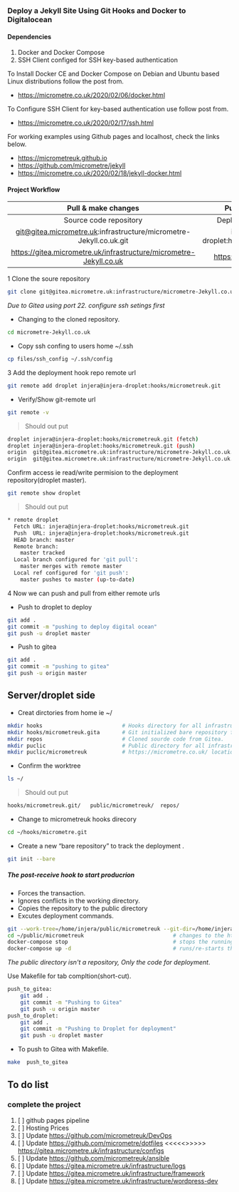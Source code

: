 ### Deploy a Jekyll Site Using Git Hooks and Docker to Digitalocean

#### Dependencies 

1. Docker and Docker Compose
2. SSH Client configed for SSH key-based authentication


To Install Docker CE and Docker Compose on Debian and Ubuntu based Linux distributions follow the post from.
- https://micrometre.co.uk/2020/02/06/docker.html

To Configure SSH Client for  key-based authentication use  follow post from.
- https://micrometre.co.uk/2020/02/17/ssh.html

For working examples using Github pages and localhost, check the links below. 
- https://micrometreuk.github.io    
- https://github.com/micrometre/jekyll
- https://micrometre.co.uk/2020/02/18/jekyll-docker.html



#### Project Workflow



|                    Pull & make changes                               |                    Push deployment                         |   
|:--------------------------------------------------------------------:|:----------------------------------------------------------:|
|                  Source code repository                              |                 Deployment repository                      |   
|git@gitea.micrometre.uk:infrastructure/micrometre-Jekyll.co.uk.git    |        injera@injera-droplet:hooks/micrometreuk.git        |          
|https://gitea.micrometre.uk/infrastructure/micrometre-Jekyll.co.uk    |        https://micrometre.co.uk



1 Clone the soure repository
```bash
git clone git@gitea.micrometre.uk:infrastructure/micrometre-Jekyll.co.uk.git 
```
*Due to Gitea using port 22. configure ssh setings first*

- Changing to the cloned repository.

```bash
cd micrometre-Jekyll.co.uk
```
- Copy ssh confing to users home ~/.ssh 

```bash
cp files/ssh_config ~/.ssh/config 
```

3 Add the deployment hook repo remote url
```bash
git remote add droplet injera@injera-droplet:hooks/micrometreuk.git
```
- Verify/Show git-remote url 

```bash
git remote -v
```
> Should out put

```bash
droplet	injera@injera-droplet:hooks/micrometreuk.git (fetch)
droplet	injera@injera-droplet:hooks/micrometreuk.git (push)
origin	git@gitea.micrometre.uk:infrastructure/micrometre-Jekyll.co.uk.git (fetch)
origin	git@gitea.micrometre.uk:infrastructure/micrometre-Jekyll.co.uk.git (push)
```
Confirm access ie read/write permision to the deployment repository(droplet master).

```bash
git remote show droplet 
```
> Should out put

```bash
* remote droplet
  Fetch URL: injera@injera-droplet:hooks/micrometreuk.git
  Push  URL: injera@injera-droplet:hooks/micrometreuk.git
  HEAD branch: master
  Remote branch:
    master tracked
  Local branch configured for 'git pull':
    master merges with remote master
  Local ref configured for 'git push':
    master pushes to master (up-to-date)
```

4 Now we can push and pull from either remote urls 

- Push to droplet to deploy
```bash
git add .
git commit -m "pushing to deploy digital ocean"
git push -u droplet master	
```
- Push to gitea
```bash
git add .
git commit -m "pushing to gitea"
git push -u origin master	
```


## Server/droplet side 

- Creat dirctories from home ie ~/ 

```bash
mkdir hooks                         # Hooks directory for all infrastructure droplets.
mkdir hooks/micrometreuk.gita       # Git initialized bare repository for tracking.
mkdir repos                         # Cloned sourde code from Gitea.
mkdir puclic                        # Public directory for all infrastructure.
mkdir puclic/micrometreuk           # https://micrometre.co.uk/ location.
```

- Confirm the worktree

```bash
ls ~/
```
> Should out put
```bash
hooks/micrometreuk.git/   public/micrometreuk/  repos/  
```

- Change to micrometreuk hooks direcory

```bash
cd ~/hooks/micrometre.git
```
- Create a new “bare repository” to track the deployment .

```bash
git init --bare
```

##### The post-receive hook to start producrion 

- Forces the transaction. 
- Ignores conflicts in the working directory. 
- Copies the repository to the public directory 
- Excutes deployment commands.

```bash
git --work-tree=/home/injera/public/micrometreuk --git-dir=/home/injera/hooks/micrometreuk.git checkout -f    
cd ~/public/micrometreuk                            # changes to the https://micrometre.co.uk/ location
docker-compose stop                                 # stops the running container
docker-compose up -d                                # runs/re-starts the container
```
*The public directory isn't a repository, Only the code for deployment*.

Use Makefile for tab compltion(short-cut).

```bash
push_to_gitea:
	git add .
	git commit -m "Pushing to Gitea"
	git push -u origin master
push_to_droplet:
	git add .
	git commit -m "Pushing to Droplet for deployment"
	git push -u droplet master
```
* To push to Gitea with Makefile.

```bash
make  push_to_gitea
```
## To do list

### complete the project

1. [ ] github pages pipeline
2. [ ] Hosting Prices
3. [ ] Update https://github.com/micrometreuk/DevOps
4. [ ] Update https://github.com/micrometre/dotfiles    <<<<<>>>>>       https://gitea.micrometre.uk/infrastructure/configs    
5. [ ] Update https://github.com/micrometreuk/ansible
6. [ ] Update https://gitea.micrometre.uk/infrastructure/logs
7. [ ] Update https://gitea.micrometre.uk/infrastructure/framework
8. [ ] Update https://gitea.micrometre.uk/infrastructure/wordpress-dev

